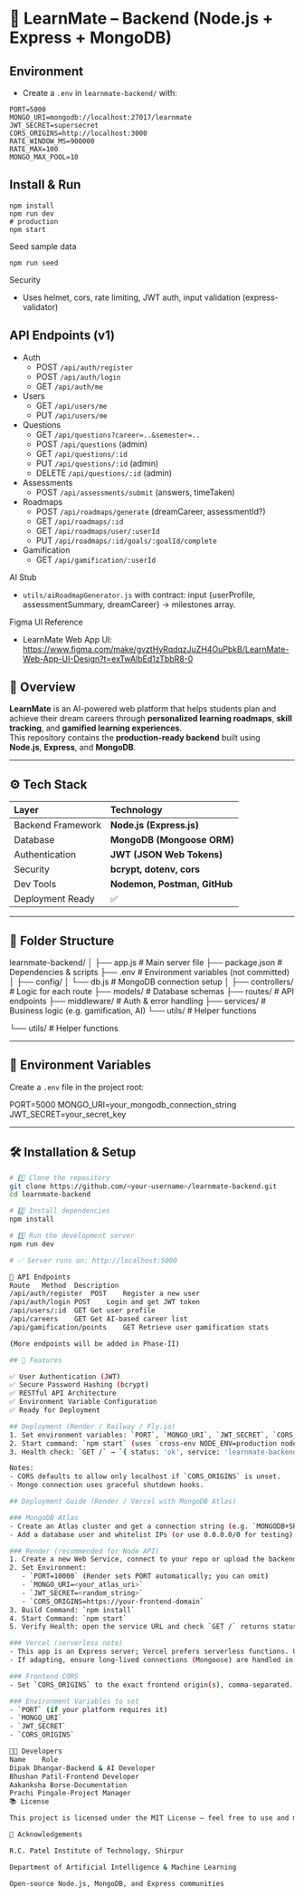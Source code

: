 # 🚀 LearnMate – Backend (Node.js + Express + MongoDB)

## Environment
- Create a `.env` in `learnmate-backend/` with:
```
PORT=5000
MONGO_URI=mongodb://localhost:27017/learnmate
JWT_SECRET=supersecret
CORS_ORIGINS=http://localhost:3000
RATE_WINDOW_MS=900000
RATE_MAX=100
MONGO_MAX_POOL=10
```

## Install & Run
```
npm install
npm run dev
# production
npm start
```

Seed sample data
```
npm run seed
```

Security
- Uses helmet, cors, rate limiting, JWT auth, input validation (express-validator)

## API Endpoints (v1)
- Auth
  - POST `/api/auth/register`
  - POST `/api/auth/login`
  - GET  `/api/auth/me`
- Users
  - GET  `/api/users/me`
  - PUT  `/api/users/me`
- Questions
  - GET  `/api/questions?career=..&semester=..`
  - POST `/api/questions` (admin)
  - GET  `/api/questions/:id`
  - PUT  `/api/questions/:id` (admin)
  - DELETE `/api/questions/:id` (admin)
- Assessments
  - POST `/api/assessments/submit` (answers, timeTaken)
- Roadmaps
  - POST `/api/roadmaps/generate` (dreamCareer, assessmentId?)
  - GET  `/api/roadmaps/:id`
  - GET  `/api/roadmaps/user/:userId`
  - PUT  `/api/roadmaps/:id/goals/:goalId/complete`
- Gamification
  - GET  `/api/gamification/:userId`

AI Stub
- `utils/aiRoadmapGenerator.js` with contract: input {userProfile, assessmentSummary, dreamCareer} → milestones array.

Figma UI Reference
- LearnMate Web App UI: https://www.figma.com/make/gvztHyRqdqzJuZH4OuPbkB/LearnMate-Web-App-UI-Design?t=exTwAlbEd1zTbbR8-0
## 🧠 Overview
**LearnMate** is an AI-powered web platform that helps students plan and achieve their dream careers through **personalized learning roadmaps**, **skill tracking**, and **gamified learning experiences**.  
This repository contains the **production-ready backend** built using **Node.js**, **Express**, and **MongoDB**.

---

## ⚙️ Tech Stack
| Layer | Technology |
|:------|:------------|
| Backend Framework | **Node.js (Express.js)** |
| Database | **MongoDB (Mongoose ORM)** |
| Authentication | **JWT (JSON Web Tokens)** |
| Security | **bcrypt, dotenv, cors** |
| Dev Tools | **Nodemon, Postman, GitHub** |
| Deployment Ready | ✅ |

---

## 🧩 Folder Structure
learnmate-backend/
│
├── app.js # Main server file
├── package.json # Dependencies & scripts
├── .env # Environment variables (not committed)
│
├── config/
│ └── db.js # MongoDB connection setup
│
├── controllers/ # Logic for each route
├── models/ # Database schemas
├── routes/ # API endpoints
├── middleware/ # Auth & error handling
├── services/ # Business logic (e.g. gamification, AI)
└── utils/ # Helper functions

└── utils/ # Helper functions


---

## 🔐 Environment Variables
Create a `.env` file in the project root:



PORT=5000
MONGO_URI=your_mongodb_connection_string
JWT_SECRET=your_secret_key


---

## 🛠️ Installation & Setup

```bash
# 1️⃣ Clone the repository
git clone https://github.com/<your-username>/learnmate-backend.git
cd learnmate-backend

# 2️⃣ Install dependencies
npm install

# 3️⃣ Run the development server
npm run dev

# ✅ Server runs on: http://localhost:5000

📡 API Endpoints
Route	Method	Description
/api/auth/register	POST	Register a new user
/api/auth/login	POST	Login and get JWT token
/api/users/:id	GET	Get user profile
/api/careers	GET	Get AI-based career list
/api/gamification/points	GET	Retrieve user gamification stats

(More endpoints will be added in Phase-II)

## 🧠 Features

✅ User Authentication (JWT)
✅ Secure Password Hashing (bcrypt)
✅ RESTful API Architecture
✅ Environment Variable Configuration
✅ Ready for Deployment

## Deployment (Render / Railway / Fly.io)
1. Set environment variables: `PORT`, `MONGO_URI`, `JWT_SECRET`, `CORS_ORIGINS`, `RATE_*`.
2. Start command: `npm start` (uses `cross-env NODE_ENV=production node app.js`).
3. Health check: `GET /` → `{ status: 'ok', service: 'learnmate-backend' }`.

Notes:
- CORS defaults to allow only localhost if `CORS_ORIGINS` is unset.
- Mongo connection uses graceful shutdown hooks.

## Deployment Guide (Render / Vercel with MongoDB Atlas)

### MongoDB Atlas
- Create an Atlas cluster and get a connection string (e.g. `MONGODB+SRV` URI).
- Add a database user and whitelist IPs (or use 0.0.0.0/0 for testing).

### Render (recommended for Node API)
1. Create a new Web Service, connect to your repo or upload the backend directory.
2. Set Environment:
   - `PORT=10000` (Render sets PORT automatically; you can omit)
   - `MONGO_URI=<your_atlas_uri>`
   - `JWT_SECRET=<random_string>`
   - `CORS_ORIGINS=https://your-frontend-domain`
3. Build Command: `npm install`
4. Start Command: `npm start`
5. Verify Health: open the service URL and check `GET /` returns status ok.

### Vercel (serverless note)
- This app is an Express server; Vercel prefers serverless functions. Use the Render approach, or adapt with `vercel.json` and serverless handlers.
- If adapting, ensure long-lived connections (Mongoose) are handled in a singleton per function context.

### Frontend CORS
- Set `CORS_ORIGINS` to the exact frontend origin(s), comma-separated.

### Environment Variables to set
- `PORT` (if your platform requires it)
- `MONGO_URI`
- `JWT_SECRET`
- `CORS_ORIGINS`

👨‍💻 Developers
Name	Role
Dipak Dhangar-Backend & AI Developer
Bhushan Patil-Frontend Developer
Aakanksha Borse-Documentation
Prachi Pingale-Project Manager
📚 License

This project is licensed under the MIT License — feel free to use and modify it.

🌟 Acknowledgements

R.C. Patel Institute of Technology, Shirpur

Department of Artificial Intelligence & Machine Learning

Open-source Node.js, MongoDB, and Express communities
